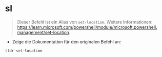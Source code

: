 # sl

> Dieser Befehl ist ein Alias von `set-location`.
> Weitere Informationen: <https://learn.microsoft.com/powershell/module/microsoft.powershell.management/set-location>.

- Zeige die Dokumentation für den originalen Befehl an:

`tldr set-location`
